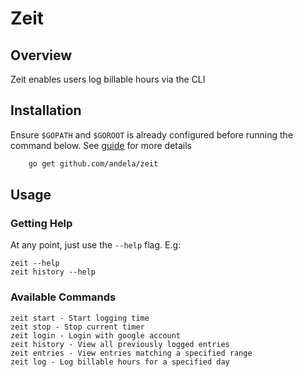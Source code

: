 # Zeit

## Overview
Zeit enables users log billable hours via the CLI

## Installation
Ensure `$GOPATH` and `$GOROOT` is already configured before running the command below. See [guide](https://golang.org/doc/install) for more details
```sh
    go get github.com/andela/zeit
```

## Usage

### Getting Help
At any point, just use the `--help` flag. E.g:
```
zeit --help 
zeit history --help
```

### Available Commands
```
zeit start - Start logging time
zeit stop - Stop current timer
zeit login - Login with google account
zeit history - View all previously logged entries
zeit entries - View entries matching a specified range
zeit log - Log billable hours for a specified day
```
